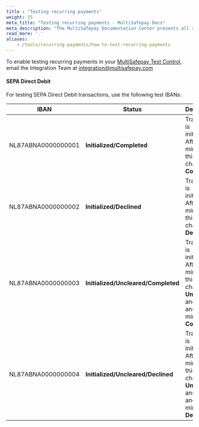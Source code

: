 ```yaml
---
title : "Testing recurring payments"
weight: 55
meta_title: "Testing recurring payments - MultiSafepay Docs"
meta_description: "The MultiSafepay Documentation Center presents all relevant information about our Plugins and API. You can also find support pages for payment methods, tools and general questions as well as the contact details of our Support and Integration Teams."
read_more: '.'
aliases:
    - /tools/recurring-payments/how-to-test-recurring-payments
---
```

To enable testing recurring payments in your [MultiSafepay Test Control](https://testmerchant.multisafepay.com), email the Integration Team at <integration@multisafepay.com> 

#### SEPA Direct Debit

For testing SEPA Direct Debit transactions, use the following test IBANs:

| IBAN | Status | Description |
---|---|---
NL87ABNA0000000001 | **Initialized/Completed** | Transaction is initialized. After 2 minutes, this changes to **Completed**.|
NL87ABNA0000000002 | **Initialized/Declined** | Transaction is initialized. After 2 minutes, this changes to **Declined**.|
NL87ABNA0000000003 | **Initialized/Uncleared/Completed** | Transaction is initialized. After 2 minutes, this changes to **Uncleared**, and after another minute to **Completed**.|
NL87ABNA0000000004 | **Initialized/Uncleared/Declined** | Transaction is initialized. After 2 minutes, this changes to **Uncleared**, and after another minute to **Declined**.|
